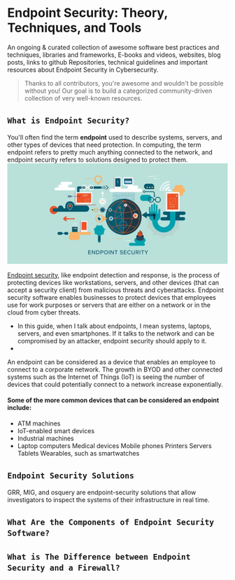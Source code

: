# Endpoint Security: Theory, Techniques, and Tools
An ongoing & curated collection of awesome software best practices and techniques, libraries and frameworks, E-books and videos, websites, blog posts, links to github Repositories, technical guidelines and important resources about Endpoint Security in Cybersecurity.
> Thanks to all contributors, you're awesome and wouldn't be possible without you! Our goal is to build a categorized community-driven collection of very well-known resources.

##  `What is Endpoint Security? `

You'll often find the term **endpoint** used to describe systems, servers, and other types of devices that need protection. In computing, the term endpoint refers to pretty much anything connected to the network, and endpoint security refers to solutions designed to protect them.
![endpoint-intro](https://github.com/paulveillard/cybersecurity-endpoint-security/blob/main/img/img.jpg)

[Endpoint security](https://www.fortinet.com/resources/cyberglossary/what-is-endpoint-security), like endpoint detection and response, is the process of protecting devices like workstations, servers, and other devices (that can accept a security client) from malicious threats and cyberattacks. Endpoint security software enables businesses to protect devices that employees use for work purposes or servers that are either on a network or in the cloud from cyber threats.

- In this guide, when I talk about endpoints, I mean systems, laptops, servers, and even smartphones. If it talks to the network and can be compromised by an attacker, endpoint security should apply to it.
- 
An endpoint can be considered as a device that enables an employee to connect to a corporate network. The growth in BYOD and other connected systems such as the Internet of Things (IoT) is seeing the number of devices that could potentially connect to a network increase exponentially.

#### Some of the more common devices that can be considered an endpoint include:

- ATM machines
- IoT-enabled smart devices
- Industrial machines
- Laptop computers
Medical devices
Mobile phones
Printers
Servers
Tablets
Wearables, such as smartwatches


## `Endpoint Security Solutions`


GRR, MIG, and osquery are endpoint-security solutions that allow investigators to inspect the systems of their infrastructure in real time.




## `What Are the Components of Endpoint Security Software?`



##  `What is The Difference between Endpoint Security and a Firewall? `

